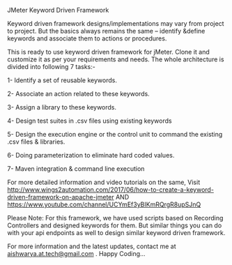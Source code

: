 JMeter Keyword Driven Framework 

Keyword driven framework designs/implementations may vary from project to project. But the basics always remains the same – identify &define keywords and associate them to actions or procedures.

This is ready to use keyword driven framework for jMeter. Clone it and customize it as per your requirements and needs. The whole architecture is divided into following 7 tasks:-

1- Identify a set of reusable keywords. 

2- Associate an action related to these keywords.

3- Assign a library to these keywords.

4- Design test suites in .csv files using existing keywords

5- Design the execution engine or the control unit to command the existing .csv files & libraries.

6- Doing parameterization to eliminate hard coded values.

7- Maven integration & command line execution

For more detailed information and video tutorials on the same, Visit http://www.wings2automation.com/2017/06/how-to-create-a-keyword-driven-framework-on-apache-jmeter AND https://www.youtube.com/channel/UCYmEf3yBIKmRQrgR8upSJnQ 

Please Note: For this framework, we have used scripts based on Recording Controllers and designed keywords for them. But similar things you can do with your api endpoints as well to design similar keyword driven framework. 

For more information and the latest updates, contact me at aishwarya.at.tech@gmail.com . Happy Coding...
